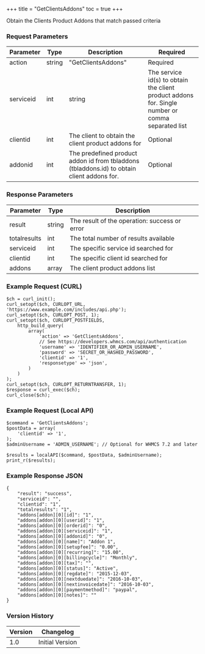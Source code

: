 +++
title = "GetClientsAddons"
toc = true
+++

Obtain the Clients Product Addons that match passed criteria

### Request Parameters

| Parameter | Type | Description | Required |
| --------- | ---- | ----------- | -------- |
| action | string | "GetClientsAddons" | Required |
| serviceid | int|string | The service id(s) to obtain the client product addons for. Single number or comma separated list | Optional |
| clientid | int | The client to obtain the client product addons for | Optional |
| addonid | int | The predefined product addon id from tbladdons (tbladdons.id) to obtain client addons for. | Optional |

### Response Parameters

| Parameter | Type | Description |
| --------- | ---- | ----------- |
| result | string | The result of the operation: success or error |
| totalresults | int | The total number of results available |
| serviceid | int | The specific service id searched for |
| clientid | int | The specific client id searched for |
| addons | array | The client product addons list |


### Example Request (CURL)

```
$ch = curl_init();
curl_setopt($ch, CURLOPT_URL, 'https://www.example.com/includes/api.php');
curl_setopt($ch, CURLOPT_POST, 1);
curl_setopt($ch, CURLOPT_POSTFIELDS,
    http_build_query(
        array(
            'action' => 'GetClientsAddons',
            // See https://developers.whmcs.com/api/authentication
            'username' => 'IDENTIFIER_OR_ADMIN_USERNAME',
            'password' => 'SECRET_OR_HASHED_PASSWORD',
            'clientid' => '1',
            'responsetype' => 'json',
        )
    )
);
curl_setopt($ch, CURLOPT_RETURNTRANSFER, 1);
$response = curl_exec($ch);
curl_close($ch);
```


### Example Request (Local API)

```
$command = 'GetClientsAddons';
$postData = array(
    'clientid' => '1',
);
$adminUsername = 'ADMIN_USERNAME'; // Optional for WHMCS 7.2 and later

$results = localAPI($command, $postData, $adminUsername);
print_r($results);
```


### Example Response JSON

```
{
    "result": "success",
    "serviceid": "",
    "clientid": "1",
    "totalresults": "1",
    "addons[addon][0][id]": "1",
    "addons[addon][0][userid]": "1",
    "addons[addon][0][orderid]": "0",
    "addons[addon][0][serviceid]": "1",
    "addons[addon][0][addonid]": "0",
    "addons[addon][0][name]": "Addon 1",
    "addons[addon][0][setupfee]": "0.00",
    "addons[addon][0][recurring]": "15.00",
    "addons[addon][0][billingcycle]": "Monthly",
    "addons[addon][0][tax]": "",
    "addons[addon][0][status]": "Active",
    "addons[addon][0][regdate]": "2015-12-03",
    "addons[addon][0][nextduedate]": "2016-10-03",
    "addons[addon][0][nextinvoicedate]": "2016-10-03",
    "addons[addon][0][paymentmethod]": "paypal",
    "addons[addon][0][notes]": ""
}
```


### Version History

| Version | Changelog |
| ------- | --------- |
| 1.0 | Initial Version |
